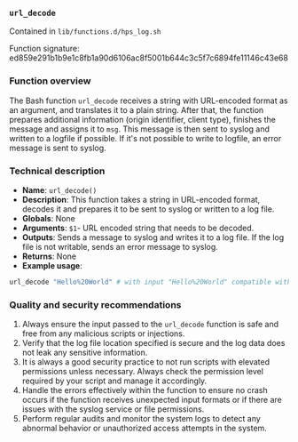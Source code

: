 ### `url_decode`

Contained in `lib/functions.d/hps_log.sh`

Function signature: ed859e291b1b9e1c8fb1a90d6106ac8f5001b644c3c5f7c6894fe11146c43e68

### Function overview
The Bash function `url_decode` receives a string with URL-encoded format as an argument, and translates it to a plain string. After that, the function prepares additional information (origin identifier, client type), finishes the message and assigns it to `msg`. This message is then sent to syslog and written to a logfile if possible. If it's not possible to write to logfile, an error message is sent to syslog.

### Technical description
- **Name**: `url_decode()`
- **Description**: This function takes a string in URL-encoded format, decodes it and prepares it to be sent to syslog or written to a log file.
- **Globals**: None
- **Arguments**: `$1`- URL encoded string that needs to be decoded.
- **Outputs**: Sends a message to syslog and writes it to a log file. If the log file is not writable, sends an error message to syslog.
- **Returns**: None
- **Example usage**:
```bash
url_decode "Hello%20World" # with input "Hello%20World" compatible with the URL-encoded format, outputs "Hello World"
```

### Quality and security recommendations
1. Always ensure the input passed to the `url_decode` function is safe and free from any malicious scripts or injections.
2. Verify that the log file location specified is secure and the log data does not leak any sensitive information.
3. It is always a good security practice to not run scripts with elevated permissions unless necessary. Always check the permission level required by your script and manage it accordingly. 
4. Handle the errors effectively within the function to ensure no crash occurs if the function receives unexpected input formats or if there are issues with the syslog service or file permissions.
5. Perform regular audits and monitor the system logs to detect any abnormal behavior or unauthorized access attempts in the system.

